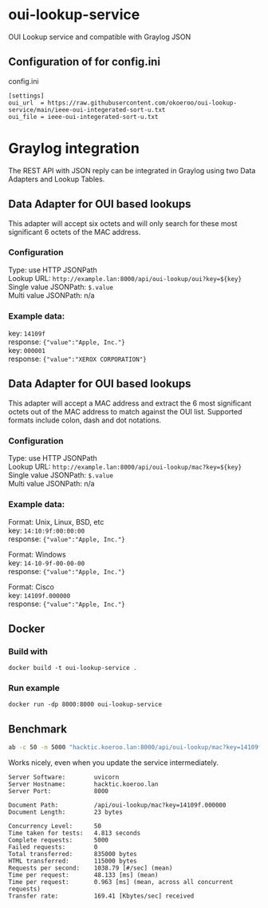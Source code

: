 # oui-lookup-service
OUI Lookup service and compatible with Graylog JSON

## Configuration of for config.ini
config.ini
```dosini
[settings]
oui_url  = https://raw.githubusercontent.com/okoeroo/oui-lookup-service/main/ieee-oui-integerated-sort-u.txt
oui_file = ieee-oui-integerated-sort-u.txt
```

# Graylog integration
The REST API with JSON reply can be integrated in Graylog using two Data Adapters and Lookup Tables.

## Data Adapter for OUI based lookups
This adapter will accept six octets and will only search for these most significant 6 octets of the MAC address.

### Configuration  
Type: use HTTP JSONPath  
Lookup URL: `http://example.lan:8000/api/oui-lookup/oui?key=${key}`  
Single value JSONPath: `$.value`  
Multi value JSONPath: n/a  

### Example data:  
key: `14109f`  
response: `{"value":"Apple, Inc."}`  
key: `000001`  
response: `{"value":"XEROX CORPORATION"}`  

## Data Adapter for OUI based lookups
This adapter will accept a MAC address and extract the 6 most significant octets out of the MAC address to match against the OUI list. Supported formats include colon, dash and dot notations.

### Configuration
Type: use HTTP JSONPath  
Lookup URL: `http://example.lan:8000/api/oui-lookup/mac?key=${key}`  
Single value JSONPath: `$.value`  
Multi value JSONPath: n/a  

### Example data:  
Format: Unix, Linux, BSD, etc  
key: `14:10:9f:00:00:00`  
response: `{"value":"Apple, Inc."}`  

Format: Windows  
key: `14-10-9f-00-00-00`  
response: `{"value":"Apple, Inc."}`  

Format: Cisco  
key: `14109f.000000`  
response: `{"value":"Apple, Inc."}`  

## Docker
### Build with
```docker build -t oui-lookup-service .```

### Run example
```docker run -dp 8000:8000 oui-lookup-service```

## Benchmark
```bash
ab -c 50 -n 5000 "hacktic.koeroo.lan:8000/api/oui-lookup/mac?key=14109f.000000"
```

Works nicely, even when you update the service intermediately.
```
Server Software:        uvicorn
Server Hostname:        hacktic.koeroo.lan
Server Port:            8000

Document Path:          /api/oui-lookup/mac?key=14109f.000000
Document Length:        23 bytes

Concurrency Level:      50
Time taken for tests:   4.813 seconds
Complete requests:      5000
Failed requests:        0
Total transferred:      835000 bytes
HTML transferred:       115000 bytes
Requests per second:    1038.79 [#/sec] (mean)
Time per request:       48.133 [ms] (mean)
Time per request:       0.963 [ms] (mean, across all concurrent requests)
Transfer rate:          169.41 [Kbytes/sec] received
```


